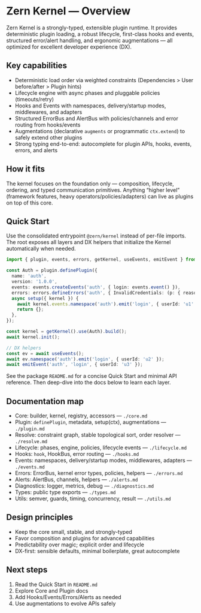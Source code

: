 # Zern Kernel — Overview

Zern Kernel is a strongly-typed, extensible plugin runtime. It provides deterministic plugin loading, a robust lifecycle, first-class hooks and events, structured error/alert handling, and ergonomic augmentations — all optimized for excellent developer experience (DX).

## Key capabilities

- Deterministic load order via weighted constraints (Dependencies > User before/after > Plugin hints)
- Lifecycle engine with async phases and pluggable policies (timeouts/retry)
- Hooks and Events with namespaces, delivery/startup modes, middlewares, and adapters
- Structured ErrorBus and AlertBus with policies/channels and error routing from hooks/events
- Augmentations (declarative `augments` or programmatic `ctx.extend`) to safely extend other plugins
- Strong typing end-to-end: autocomplete for plugin APIs, hooks, events, errors, and alerts

## How it fits

The kernel focuses on the foundation only — composition, lifecycle, ordering, and typed communication primitives. Anything “higher level” (framework features, heavy operators/policies/adapters) can live as plugins on top of this core.

## Quick Start

Use the consolidated entrypoint `@zern/kernel` instead of per-file imports. The root exposes all layers and DX helpers that initialize the Kernel automatically when needed.

```ts
import { plugin, events, errors, getKernel, useEvents, emitEvent } from '@zern/kernel';

const Auth = plugin.definePlugin({
  name: 'auth',
  version: '1.0.0',
  events: events.createEvents('auth', { login: events.event() }),
  errors: errors.defineErrors('auth', { InvalidCredentials: (p: { reason: string }) => p }).spec,
  async setup({ kernel }) {
    await kernel.events.namespace('auth').emit('login', { userId: 'u1' });
    return {};
  },
});

const kernel = getKernel().use(Auth).build();
await kernel.init();

// DX helpers
const ev = await useEvents();
await ev.namespace('auth').emit('login', { userId: 'u2' });
await emitEvent('auth', 'login', { userId: 'u3' });
```

See the package `README.md` for a concise Quick Start and minimal API reference. Then deep-dive into the docs below to learn each layer.

## Documentation map

- Core: builder, kernel, registry, accessors — `./core.md`
- Plugin: `definePlugin`, metadata, setup(ctx), augmentations — `./plugin.md`
- Resolve: constraint graph, stable topological sort, order resolver — `./resolve.md`
- Lifecycle: phases, engine, policies, lifecycle events — `./lifecycle.md`
- Hooks: `hook`, HookBus, error routing — `./hooks.md`
- Events: namespaces, delivery/startup modes, middlewares, adapters — `./events.md`
- Errors: ErrorBus, kernel error types, policies, helpers — `./errors.md`
- Alerts: AlertBus, channels, helpers — `./alerts.md`
- Diagnostics: logger, metrics, debug — `./diagnostics.md`
- Types: public type exports — `./types.md`
- Utils: semver, guards, timing, concurrency, result — `./utils.md`

## Design principles

- Keep the core small, stable, and strongly-typed
- Favor composition and plugins for advanced capabilities
- Predictability over magic; explicit order and lifecycle
- DX-first: sensible defaults, minimal boilerplate, great autocomplete

## Next steps

1. Read the Quick Start in `README.md`
2. Explore Core and Plugin docs
3. Add Hooks/Events/Errors/Alerts as needed
4. Use augmentations to evolve APIs safely
